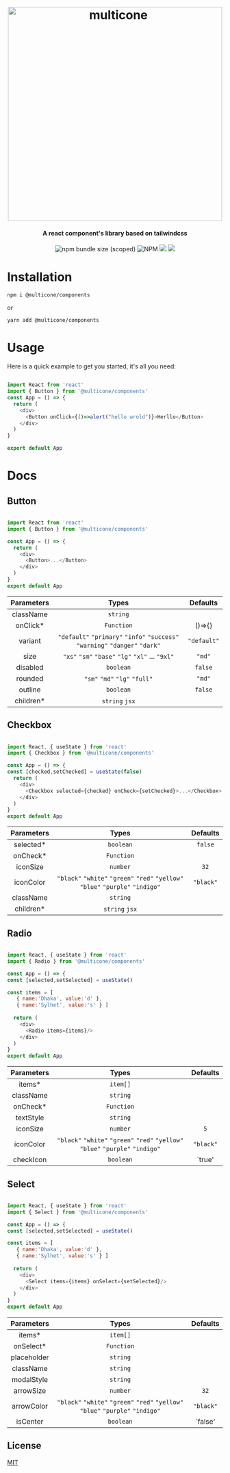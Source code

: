<h1 align="center">
  <br>
  <br>
  <img src="https://i.ibb.co/6bqvcHH/logo.png" alt="multicone" width="500">
  <br>
</h1>

<h4 align="center">A react component's library based on tailwindcss</h4>

<p align="center">
<img alt="npm bundle size (scoped)" src="https://img.shields.io/bundlephobia/min/@multicone/components">
<img alt="NPM" src="https://img.shields.io/npm/l/@multicone/components">
<img src="https://img.shields.io/badge/React-17.0.2-brightgreen">
<img src="https://camo.githubusercontent.com/7e7bdf5c529c8bc594e26038dbb1a3d360e9ede891fbdcef50b403ab5f88fc14/68747470733a2f2f696d672e736869656c64732e696f2f62616467652f636f6e747269627574696f6e732d77656c636f6d652d6f72616e67652e737667">
</p>

# Installation

```
npm i @multicone/components
```
or
```
yarn add @multicone/components
```
# Usage
Here is a quick example to get you started, it's all you need:
```js

import React from 'react'
import { Button } from '@multicone/components'
const App = () => {
  return (
    <div>
      <Button onClick={()=>alert("hello wrold")}>Herllo</Button>
    </div>
  )
}

export default App

```

# Docs
## Button

```js

import React from 'react'
import { Button } from '@multicone/components'

const App = () => {
  return (
    <div>
      <Button>...</Button>
    </div>
  )
}
export default App

```

| Parameters      | Types | Defaults     |
| :---:       |    :----:   |          :---: |
| className      | `string`       |  |
| onClick*   | `Function`        | ()=>{}      |
| variant   | `"default"` `"primary"` `"info"` `"success"` `"warning"` `"danger"` `"dark"`| `"default"`|
|size| `"xs"` `"sm"` `"base"` `"lg"` `"xl"` ... `"9xl"`| `"md"`|
|disabled|`boolean`|`false`|
|rounded|`"sm"` `"md"` `"lg"` `"full"`|`"md"`|
|outline|`boolean`|`false`|
| children*      | `string` `jsx` |  | 


## Checkbox

```js

import React, { useState } from 'react'
import { Checkbox } from '@multicone/components'

const App = () => {
const [checked,setChecked] = useState(false)
  return (
    <div>
      <Checkbox selected={checked} onCheck={setChecked}>...</Checkbox>
    </div>
  )
}
export default App

```
| Parameters      | Types | Defaults     |
| :---:           |    :----:   |  :---: |
| selected* | `boolean` | `false`    |
| onCheck*     | `Function` |    |
| iconSize      | `number` | `32`     |
| iconColor      | `"black"` `"white"` `"green"` `"red"` `"yellow"` `"blue"` `"purple"` `"indigo"` | `"black"`     |
| className      | `string`       |  |
| children*      | `string` `jsx` |  |   


## Radio
```js

import React, { useState } from 'react'
import { Radio } from '@multicone/components'

const App = () => {
const [selected,setSelected] = useState()

const items = [
   { name:'Dhaka', value:'d' },
   { name:'Sylhet', value:'s' } ]
   
  return (
    <div>
      <Radio items={items}/>
    </div>
  )
}
export default App
```
| Parameters      | Types       | Defaults     |
| :---:           |    :----:   |  :---: |
| items*          | `item[]`    |    |
| className       | `string`    |  |
| onCheck*       | `Function`  |    |
| textStyle      | `string`    |  |
| iconSize       | `number`    | `5`     |
| iconColor      | `"black"` `"white"` `"green"` `"red"` `"yellow"` `"blue"` `"purple"` `"indigo"` | `"black"`     |
| checkIcon       | `boolean`       | `true' |



## Select

```js

import React, { useState } from 'react'
import { Select } from '@multicone/components'

const App = () => {
const [selected,setSelected] = useState()

const items = [
   { name:'Dhaka', value:'d' },
   { name:'Sylhet', value:'s' } ]
   
  return (
    <div>
      <Select items={items} onSelect={setSelected}/>
    </div>
  )
}
export default App
```

| Parameters      | Types       | Defaults     |
| :---:           |    :----:   |  :---: |
| items*          | `item[]`    |    |
| onSelect*       | `Function`  |    |
| placeholder     | `string`    | |
| className       | `string`    |  |
| modalStyle      | `string`    |  |
| arrowSize       | `number`    | `32`     |
| arrowColor      | `"black"` `"white"` `"green"` `"red"` `"yellow"` `"blue"` `"purple"` `"indigo"` | `"black"`     |
| isCenter       | `boolean`       | `false' |



## License

[MIT]()


